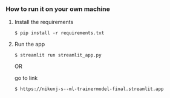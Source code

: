 ### How to run it on your own machine

1. Install the requirements

   ```
   $ pip install -r requirements.txt
   ```

2. Run the app

   ```
   $ streamlit run streamlit_app.py
   ```
   OR

   go to link
   ```
   $ https://nikunj-s--ml-trainermodel-final.streamlit.app
   ```
